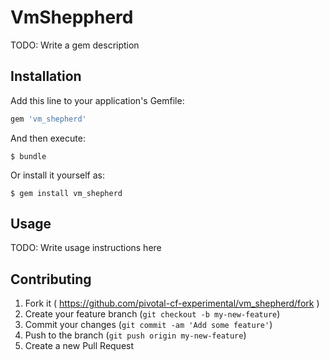 # VmSheppherd

TODO: Write a gem description

## Installation

Add this line to your application's Gemfile:

```ruby
gem 'vm_shepherd'
```

And then execute:

    $ bundle

Or install it yourself as:

    $ gem install vm_shepherd

## Usage

TODO: Write usage instructions here

## Contributing

1. Fork it ( https://github.com/pivotal-cf-experimental/vm_shepherd/fork )
2. Create your feature branch (`git checkout -b my-new-feature`)
3. Commit your changes (`git commit -am 'Add some feature'`)
4. Push to the branch (`git push origin my-new-feature`)
5. Create a new Pull Request
